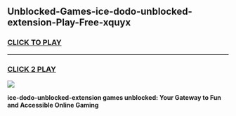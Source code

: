 
## Unblocked-Games-ice-dodo-unblocked-extension-Play-Free-xquyx
<h3>
<a href="https://premium76.site?title=ice-dodo-unblocked-extension&ref=24M">CLICK TO PLAY</a></h3>
<hr>

<h3>
<a href="https://premium76.site?title=ice-dodo-unblocked-extension&ref=24M">CLICK 2 PLAY</a>
  
</h3>

<a href="https://premium76.site?title=ice-dodo-unblocked-extension&ref=24M"><img src="https://clearcache.store/games.png"></a>


**ice-dodo-unblocked-extension games unblocked: Your Gateway to Fun and Accessible Online Gaming**
